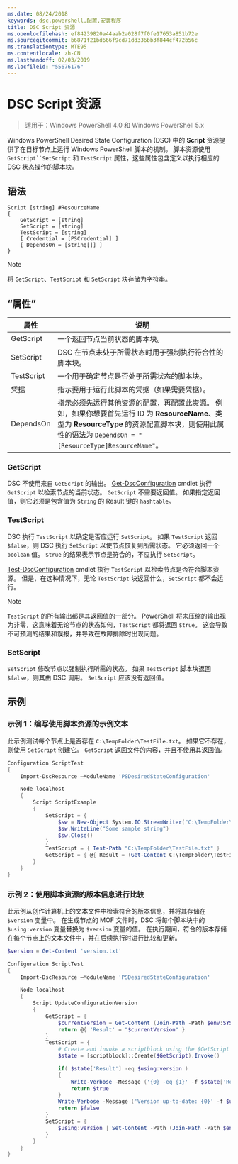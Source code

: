 ```yaml
---
ms.date: 08/24/2018
keywords: dsc,powershell,配置,安装程序
title: DSC Script 资源
ms.openlocfilehash: ef84239820a44aab2a028f7f0fe17653a851b72e
ms.sourcegitcommit: b6871f21bd666f9cd71dd336bb3f844cf472b56c
ms.translationtype: MTE95
ms.contentlocale: zh-CN
ms.lasthandoff: 02/03/2019
ms.locfileid: "55676176"
---
```

# <a name="dsc-script-resource"></a>DSC Script 资源

> 适用于：Windows PowerShell 4.0 和 Windows PowerShell 5.x

Windows PowerShell Desired State Configuration (DSC) 中的 **Script** 资源提供了在目标节点上运行 Windows PowerShell 脚本的机制。 脚本资源使用 `GetScript``SetScript` 和 `TestScript` 属性，这些属性包含定义以执行相应的 DSC 状态操作的脚本块。

## <a name="syntax"></a>语法

```
Script [string] #ResourceName
{
    GetScript = [string]
    SetScript = [string]
    TestScript = [string]
    [ Credential = [PSCredential] ]
    [ DependsOn = [string[]] ]
}
```

> [!NOTE]
> 将 `GetScript`、`TestScript` 和 `SetScript` 块存储为字符串。

## <a name="properties"></a>“属性”

|属性|说明|
|--------|-----------|
|GetScript|一个返回节点当前状态的脚本块。|
|SetScript|DSC 在节点未处于所需状态时用于强制执行符合性的脚本块。|
|TestScript|一个用于确定节点是否处于所需状态的脚本块。|
|凭据| 指示要用于运行此脚本的凭据（如果需要凭据）。|
|DependsOn| 指示必须先运行其他资源的配置，再配置此资源。 例如，如果你想要首先运行 ID 为 **ResourceName**、类型为 **ResourceType** 的资源配置脚本块，则使用此属性的语法为 `DependsOn = "[ResourceType]ResourceName"`。

### <a name="getscript"></a>GetScript

DSC 不使用来自 `GetScript` 的输出。 [Get-DscConfiguration](/powershell/module/PSDesiredStateConfiguration/Get-DscConfiguration) cmdlet 执行 `GetScript` 以检索节点的当前状态。 `GetScript` 不需要返回值。 如果指定返回值，则它必须是包含值为 `String` 的 Result 键的 `hashtable`。

### <a name="testscript"></a>TestScript

DSC 执行 `TestScript` 以确定是否应运行 `SetScript`。 如果 `TestScript` 返回 `$false`，则 DSC 执行 `SetScript` 以使节点恢复到所需状态。 它必须返回一个 `boolean` 值。 `$true` 的结果表示节点是符合的，不应执行 `SetScript`。

[Test-DscConfiguration](/powershell/module/PSDesiredStateConfiguration/Test-DscConfiguration) cmdlet 执行 `TestScript` 以检索节点是否符合脚本资源。 但是，在这种情况下，无论 `TestScript` 块返回什么，`SetScript` 都不会运行。

> [!NOTE]
> `TestScript` 的所有输出都是其返回值的一部分。 PowerShell 将未压缩的输出视为非零，这意味着无论节点的状态如何，`TestScript` 都将返回 `$true`。
> 这会导致不可预测的结果和误报，并导致在故障排除时出现问题。

### <a name="setscript"></a>SetScript

`SetScript` 修改节点以强制执行所需的状态。 如果 `TestScript` 脚本块返回 `$false`，则其由 DSC 调用。 `SetScript` 应该没有返回值。

## <a name="examples"></a>示例

### <a name="example-1-write-sample-text-using-a-script-resource"></a>示例 1：编写使用脚本资源的示例文本

此示例测试每个节点上是否存在 `C:\TempFolder\TestFile.txt`。 如果它不存在，则使用 `SetScript` 创建它。 `GetScript` 返回文件的内容，并且不使用其返回值。

```powershell
Configuration ScriptTest
{
    Import-DscResource –ModuleName 'PSDesiredStateConfiguration'

    Node localhost
    {
        Script ScriptExample
        {
            SetScript = {
                $sw = New-Object System.IO.StreamWriter("C:\TempFolder\TestFile.txt")
                $sw.WriteLine("Some sample string")
                $sw.Close()
            }
            TestScript = { Test-Path "C:\TempFolder\TestFile.txt" }
            GetScript = { @{ Result = (Get-Content C:\TempFolder\TestFile.txt) } }
        }
    }
}
```

### <a name="example-2-compare-version-information-using-a-script-resource"></a>示例 2：使用脚本资源的版本信息进行比较

此示例从创作计算机上的文本文件中检索符合的版本信息，并将其存储在 `$version` 变量中。 在生成节点的 MOF 文件时，DSC 将每个脚本块中的 `$using:version` 变量替换为 `$version` 变量的值。 在执行期间，符合的版本存储在每个节点上的文本文件中，并在后续执行时进行比较和更新。

```powershell
$version = Get-Content 'version.txt'

Configuration ScriptTest
{
    Import-DscResource –ModuleName 'PSDesiredStateConfiguration'

    Node localhost
    {
        Script UpdateConfigurationVersion
        {
            GetScript = {
                $currentVersion = Get-Content (Join-Path -Path $env:SYSTEMDRIVE -ChildPath 'version.txt')
                return @{ 'Result' = "$currentVersion" }
            }
            TestScript = {
                # Create and invoke a scriptblock using the $GetScript automatic variable, which contains a string representation of the GetScript.
                $state = [scriptblock]::Create($GetScript).Invoke()

                if( $state['Result'] -eq $using:version )
                {
                    Write-Verbose -Message ('{0} -eq {1}' -f $state['Result'],$using:version)
                    return $true
                }
                Write-Verbose -Message ('Version up-to-date: {0}' -f $using:version)
                return $false
            }
            SetScript = {
                $using:version | Set-Content -Path (Join-Path -Path $env:SYSTEMDRIVE -ChildPath 'version.txt')
            }
        }
    }
}
```